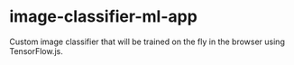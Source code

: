 # image-classifier-ml-app
Custom image classifier that will be trained on the fly in the browser using TensorFlow.js.
